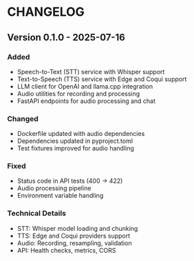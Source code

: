 # CHANGELOG

## Version 0.1.0 - 2025-07-16

### Added
- Speech-to-Text (STT) service with Whisper support
- Text-to-Speech (TTS) service with Edge and Coqui support
- LLM client for OpenAI and llama.cpp integration
- Audio utilities for recording and processing
- FastAPI endpoints for audio processing and chat

### Changed
- Dockerfile updated with audio dependencies
- Dependencies updated in pyproject.toml
- Test fixtures improved for audio handling

### Fixed
- Status code in API tests (400 -> 422)
- Audio processing pipeline
- Environment variable handling

### Technical Details
- STT: Whisper model loading and chunking
- TTS: Edge and Coqui providers support
- Audio: Recording, resampling, validation
- API: Health checks, metrics, CORS
